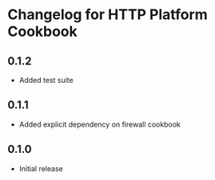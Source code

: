 # Changelog for HTTP Platform Cookbook

## 0.1.2

* Added test suite

## 0.1.1

* Added explicit dependency on firewall cookbook

## 0.1.0

* Initial release
